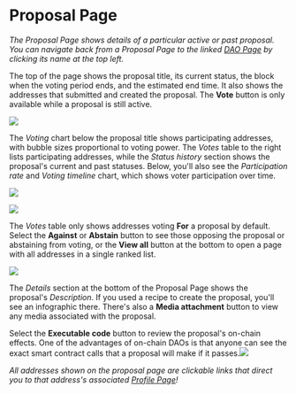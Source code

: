 # Proposal Page

_The Proposal Page shows details of a particular active or past proposal. You can navigate back from a Proposal Page to the linked_ [_DAO Page_](https://help.tally.xyz/article/22-dao-page) _by clicking its name at the top left._

The top of the page shows the proposal title, its current status, the block when the voting period ends, and the estimated end time. It also shows the addresses that submitted and created the proposal. The **Vote** button is only available while a proposal is still active.

![](https://p434.p1.n0.cdn.getcloudapp.com/items/BluGnKR4/5ca3ef5f-3e13-4006-b1eb-e4a018dc4f96.jpg?v=340b5b36ac4ce6002350dff90343283f)

The _Voting_ chart below the proposal title shows participating addresses, with bubble sizes proportional to voting power. The _Votes_ table to the right lists participating addresses, while the _Status history_ section shows the proposal's current and past statuses. Below, you'll also see the _Participation rate_ and _Voting timeline_ chart, which shows voter participation over time.

![](https://p434.p1.n0.cdn.getcloudapp.com/items/nOuXqP0z/6a40a14d-870e-4ec4-825d-bafa3cdf1004.jpg?v=8013954eb537508d1bf9dab2f5895768)

![](https://p434.p1.n0.cdn.getcloudapp.com/items/QwunOAg6/32d7508f-9508-4ef7-852e-99839b97e279.jpg?v=36e91669e38a5b27ee1884b5ebf62a40)

The _Votes_ table only shows addresses voting **For** a proposal by default. Select the **Against** or **Abstain** button to see those opposing the proposal or abstaining from voting, or the **View all** button at the bottom to open a page with all addresses in a single ranked list.

![](https://p434.p1.n0.cdn.getcloudapp.com/items/jkuX9PzB/9d9954cc-30d9-4673-b3fa-63b5d44ee991.jpg?v=e5c18a6f502e2d63d1f4e11680bcdeca)

The _Details_ section at the bottom of the Proposal Page shows the proposal's _Description_. If you used a recipe to create the proposal, you'll see an infographic there. There's also a **Media attachment** button to view any media associated with the proposal.&#x20;

Select the **Executable code** button to review the proposal's on-chain effects. One of the advantages of on-chain DAOs is that anyone can see the exact smart contract calls that a proposal will make if it passes.![](https://p434.p1.n0.cdn.getcloudapp.com/items/YEuk7OlP/2f54322e-b634-473a-a51a-af92f960f2b3.jpg?v=5d62a300a419df1f0b35d6ff58980c19)

_All addresses shown on the proposal page are clickable links that direct you to that address's associated_ [_Profile Page_](https://help.tally.xyz/article/24-voter-page)_!_
